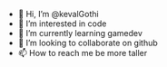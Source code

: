 - 👋 Hi, I’m @kevalGothi
- 👀 I’m interested in code
- 🌱 I’m currently learning gamedev
- 💞️ I’m looking to collaborate on github
- 📫 How to reach me be more taller

<!---
kevalGothi/kevalGothi is a ✨ special ✨ repository because its `README.md` (this file) appears on your GitHub profile.
You can click the Preview link to take a look at your changes.
--->
